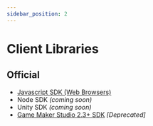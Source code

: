 ```yaml
---
sidebar_position: 2
---
```


# Client Libraries

## Official
- [Javascript SDK (Web Browsers)](https://github.com/forjagames/fg-api/tree/main/libs/js-browser)
- Node SDK _(coming soon)_
- Unity SDK _(coming soon)_
- [Game Maker Studio 2.3+ SDK](https://github.com/forjagames/fg-api/tree/main/libs/gms2) *\[Deprecated\]*
